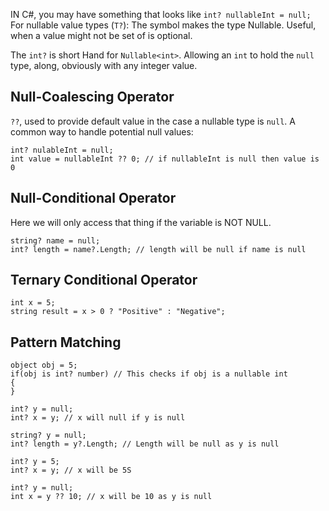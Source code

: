 IN C#, you may have something that looks like `int? nullableInt = null;`
For nullable value types (`T?`): 
The symbol makes the type Nullable. 
Useful, when a value might not be set of is optional. 

The `int?` is short Hand for `Nullable<int>`. Allowing an `int` to hold the `null` type, along, obviously with any integer value. 

## Null-Coalescing Operator 
`??`, used to provide default value in the case a nullable type is `null`. 
A common way to handle potential null values: 
```
int? nulableInt = null;
int value = nullableInt ?? 0; // if nullableInt is null then value is 0
```

## Null-Conditional Operator
Here we will only access that thing if the variable is NOT NULL. 

```
string? name = null;
int? length = name?.Length; // length will be null if name is null
```

## Ternary Conditional Operator
```
int x = 5;
string result = x > 0 ? "Positive" : "Negative";
```

## Pattern Matching 
```
object obj = 5;
if(obj is int? number) // This checks if obj is a nullable int
{ 
}
```


```
int? y = null;
int? x = y; // x will null if y is null
```
```
string? y = null;
int? length = y?.Length; // Length will be null as y is null
```
```
int? y = 5;
int? x = y; // x will be 5S

int? y = null;
int x = y ?? 10; // x will be 10 as y is null
```



